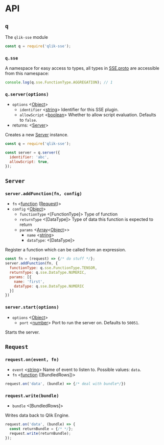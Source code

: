 # API

## `q`

The `qlik-sse` module

```js
const q = require('qlik-sse');
```

### `q.sse`

A namespace for easy access to types, all types in [SSE.proto](../assets/SSE.proto) are accessible from this namespace:

```js
console.log(q.sse.FunctionType.AGGREGATION); // 1
```

### `q.server(options)`

- `options` <[Object]>
  - `identifier` <[string]> Identifier for this SSE plugin.
  - `allowScript` <[boolean]> Whether to allow script evaluation. Defaults to `false`.
- returns: <[Server](#server)>

Creates a new [Server](#server) instance.

```js
const q = require('qlik-sse');

const server = q.server({
  identifier: 'abc',
  allowScript: true,
});
```

## `Server`

### `server.addFunction(fn, config)`

- `fn` <[function] ([Request](#request))>
- `config` <[Object]>
  - `functionType` <[FunctionType]> Type of function
  - `returnType` <[DataType]> Type of data this function is expected to return
  - `params` <[Array]<[Object]>>
    - `name` <[string]>
    - `dataType`: <[DataType]>

Register a function which can be called from an expression.

```js
const fn = (request) => {/* do stuff */};
server.addFunction(fn, {
  functionType: q.sse.FunctionType.TENSOR,
  returnType: q.sse.DataType.NUMERIC,
  params: [{
    name: 'first',
    dataType: q.sse.DataType.NUMERIC
  }]
})
```

### `server.start(options)`

- `options` <[Object]>
  - `port` <[number]> Port to run the server on. Defaults to `50051`.

Starts the server.

## `Request`

### `request.on(event, fn)`

- `event` <[string]> Name of event to listen to. Possible values: `data`.
- `fn` <[function] ([BundledRows])>

```js
request.on('data', (bundle) => {/* deal with bundle*/})
```

### `request.write(bundle)`

- `bundle` <[BundledRows]>

Writes data back to Qlik Engine.

```js
request.on('data', (bundle) => {
  const returnBundle = {/* */};
  request.write(returnBundle);
});
```


[Array]: https://developer.mozilla.org/en-US/docs/Web/JavaScript/Reference/Global_Objects/Array "Array"
[boolean]: https://developer.mozilla.org/en-US/docs/Web/JavaScript/Data_structures#Boolean_type "Boolean"
[function]: https://developer.mozilla.org/en-US/docs/Web/JavaScript/Reference/Global_Objects/Function "Function"
[number]: https://developer.mozilla.org/en-US/docs/Web/JavaScript/Data_structures#Number_type "Number"
[Object]: https://developer.mozilla.org/en-US/docs/Web/JavaScript/Reference/Global_Objects/Object "Object"
[string]: https://developer.mozilla.org/en-US/docs/Web/JavaScript/Data_structures#String_type "String"
